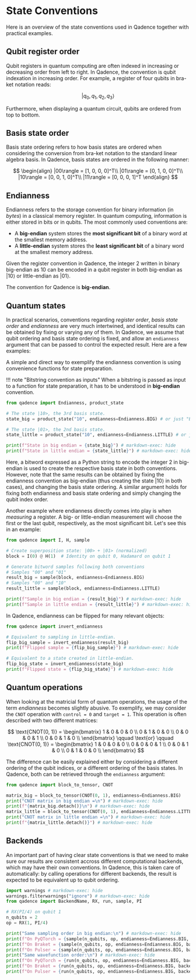# State Conventions

Here is an overview of the state conventions used in Qadence together with practical examples.

## Qubit register order

Qubit registers in quantum computing are often indexed in increasing or decreasing order from left to right. In Qadence, the convention is qubit indexation in increasing order. For example, a register of four qubits in bra-ket notation reads:

$$|q_0, q_1, q_2, q_3\rangle$$

Furthermore, when displaying a quantum circuit, qubits are ordered from top to bottom.

## Basis state order

Basis state ordering refers to how basis states are ordered when considering the conversion from bra-ket notation to the standard linear algebra basis. In Qadence, basis states are ordered in the following manner:

$$
\begin{align}
|00\rangle = [1, 0, 0, 0]^T\\
|01\rangle = [0, 1, 0, 0]^T\\
|10\rangle = [0, 0, 1, 0]^T\\
|11\rangle = [0, 0, 0, 1]^T
\end{align}
$$

## Endianness

Endianness refers to the storage convention for binary information (in *bytes*) in a classical memory register. In quantum computing, information is either stored in bits or in qubits. The most commonly used conventions are:

- A **big-endian** system stores the **most significant bit** of a binary word at the smallest memory address.
- A **little-endian** system stores the **least significant bit** of a binary word at the smallest memory address.

Given the register convention in Qadence, the integer $2$ written in binary big-endian as $10$ can be encoded in a qubit register in both big-endian as $|10\rangle$ or little-endian as $|01\rangle$.

The convention for Qadence is **big-endian**.

## Quantum states

In practical scenarios, conventions regarding *register order*, *basis state order* and *endianness* are very much intertwined, and identical results can be obtained by fixing or varying any of them. In Qadence, we assume that qubit ordering and basis state ordering is fixed, and allow an `endianness` argument that can be passed to control the expected result. Here are a few examples:

A simple and direct way to exemplify the endianness convention is using convenience functions for state preparation.

!!! note "Bitstring convention as inputs"
	When a bitstring is passed as input to a function for state preparation, it has to be understood in
	**big-endian** convention.

```python exec="on" source="material-block" result="json" session="end-0"
from qadence import Endianness, product_state

# The state |10>, the 3rd basis state.
state_big = product_state("10", endianness=Endianness.BIG) # or just "Big"

# The state |01>, the 2nd basis state.
state_little = product_state("10", endianness=Endianness.LITTLE) # or just "Little"

print(f"State in big endian = {state_big}") # markdown-exec: hide
print(f"State in little endian = {state_little}") # markdown-exec: hide
```

Here, a bitword expressed as a Python string to encode the integer 2 in big-endian is used to create the respective basis state in both conventions. However, note that the same results can be obtained by fixing the endianness convention as big-endian (thus creating the state $|10\rangle$ in both cases), and changing the basis state ordering. A similar argument holds for fixing both endianness and basis state ordering and simply changing the qubit index order.

Another example where endianness directly comes into play is when *measuring* a register. A big- or little-endian measurement will choose the first or the last qubit, respectively, as the most significant bit. Let's see this in an example:

```python exec="on" source="material-block" result="json" session="end-0"
from qadence import I, H, sample

# Create superposition state: |00> + |01> (normalized)
block = I(0) @ H(1)  # Identity on qubit 0, Hadamard on qubit 1

# Generate bitword samples following both conventions
# Samples "00" and "01"
result_big = sample(block, endianness=Endianness.BIG)
# Samples "00" and "10"
result_little = sample(block, endianness=Endianness.LITTLE)

print(f"Sample in big endian = {result_big}") # markdown-exec: hide
print(f"Sample in little endian = {result_little}") # markdown-exec: hide
```

In Qadence, endianness can be flipped for many relevant objects:

```python exec="on" source="material-block" result="json" session="end-0"
from qadence import invert_endianness

# Equivalent to sampling in little-endian.
flip_big_sample = invert_endianness(result_big)
print(f"Flipped sample = {flip_big_sample}") # markdown-exec: hide

# Equivalent to a state created in little-endian.
flip_big_state = invert_endianness(state_big)
print(f"Flipped state = {flip_big_state}") # markdown-exec: hide
```

## Quantum operations

When looking at the matricial form of quantum operations, the usage of the term *endianness* becomes slightly abusive. To exemplify, we may consider the `CNOT` operation with `control = 0` and `target = 1`. This operation is often described with two different matrices:

$$
\text{CNOT(0, 1)} =
\begin{bmatrix}
1 & 0 & 0 & 0 \\
0 & 1 & 0 & 0 \\
0 & 0 & 0 & 1 \\
0 & 0 & 1 & 0 \\
\end{bmatrix}
\qquad
\text{or}
\qquad
\text{CNOT(0, 1)} =
\begin{bmatrix}
1 & 0 & 0 & 0 \\
0 & 0 & 0 & 1 \\
0 & 0 & 1 & 0 \\
0 & 1 & 0 & 0 \\
\end{bmatrix}
$$

The difference can be easily explained either by considering a different ordering of the qubit indices, or a different ordering of the basis states. In Qadence, both can be retrieved through the `endianness` argument:

```python exec="on" source="material-block" result="json" session="end-0"
from qadence import block_to_tensor, CNOT

matrix_big = block_to_tensor(CNOT(0, 1), endianness=Endianness.BIG)
print("CNOT matrix in big endian =\n") # markdown-exec: hide
print(f"{matrix_big.detach()}\n") # markdown-exec: hide
matrix_little = block_to_tensor(CNOT(0, 1), endianness=Endianness.LITTLE)
print("CNOT matrix in little endian =\n") # markdown-exec: hide
print(f"{matrix_little.detach()}") # markdown-exec: hide
```

## Backends

An important part of having clear state conventions is that we need to make sure our results are consistent accross different computational backends, which may have their own conventions. In Qadence, this is taken care of automatically: by calling operations for different backends, the result is expected to be equivalent up to qubit ordering.

```python exec="on" source="material-block" result="json" session="end-0"
import warnings # markdown-exec: hide
warnings.filterwarnings("ignore") # markdown-exec: hide
from qadence import BackendName, RX, run, sample, PI

# RX(PI/4) on qubit 1
n_qubits = 2
op = RX(1, PI/4)

print("Same sampling order in big endian:\n") # markdown-exec: hide
print(f"On PyQTorch = {sample(n_qubits, op, endianness=Endianness.BIG, backend=BackendName.PYQTORCH)}") # markdown-exec: hide
print(f"On Braket = {sample(n_qubits, op, endianness=Endianness.BIG, backend=BackendName.BRAKET)}") # markdown-exec: hide
print(f"On Pulser = {sample(n_qubits, op, endianness=Endianness.BIG, backend=BackendName.PULSER)}\n") # markdown-exec: hide
print("Same wavefunction order:\n") # markdown-exec: hide
print(f"On PyQTorch = {run(n_qubits, op, endianness=Endianness.BIG, backend=BackendName.PYQTORCH)}") # markdown-exec: hide
print(f"On Braket = {run(n_qubits, op, endianness=Endianness.BIG, backend=BackendName.BRAKET)}") # markdown-exec: hide
print(f"On Pulser = {run(n_qubits, op, endianness=Endianness.BIG, backend=BackendName.PULSER)}") # markdown-exec: hide
```
